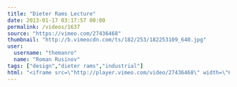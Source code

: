 ```yaml
---
title: "Dieter Rams Lecture"
date: 2013-01-17 03:17:57 00:00
permalink: /videos/1637
source: "https://vimeo.com/27436468"
thumbnail: "http://b.vimeocdn.com/ts/182/253/182253109_640.jpg"
user:
  username: "themanro"
  name: "Roman Rusinov"
tags: ["design","dieter rams","industrial"]
html: "<iframe src=\"http://player.vimeo.com/video/27436468\" width=\"640\" height=\"480\" frameborder=\"0\" webkitAllowFullScreen mozallowfullscreen allowFullScreen></iframe>"
---
```


